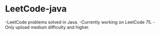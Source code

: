 # LeetCode-java
-LeetCode problems solved in Java.
-Currently working on LeetCode 75.
-Only upload medium difficulty and higher.
